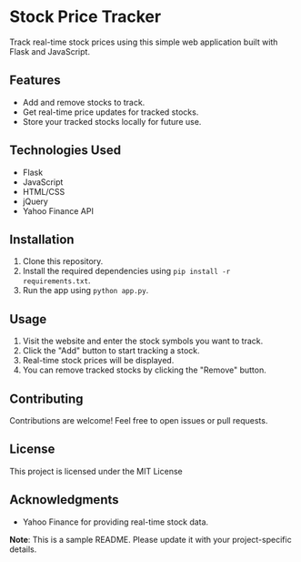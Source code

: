 # Stock Price Tracker

Track real-time stock prices using this simple web application built with Flask and JavaScript.

## Features

- Add and remove stocks to track.
- Get real-time price updates for tracked stocks.
- Store your tracked stocks locally for future use.

## Technologies Used

- Flask
- JavaScript
- HTML/CSS
- jQuery
- Yahoo Finance API

## Installation

1. Clone this repository.
2. Install the required dependencies using `pip install -r requirements.txt`.
3. Run the app using `python app.py`.

## Usage

1. Visit the website and enter the stock symbols you want to track.
2. Click the "Add" button to start tracking a stock.
3. Real-time stock prices will be displayed.
4. You can remove tracked stocks by clicking the "Remove" button.

## Contributing

Contributions are welcome! Feel free to open issues or pull requests.

## License

This project is licensed under the MIT License

## Acknowledgments

- Yahoo Finance for providing real-time stock data.


**Note**: This is a sample README. Please update it with your project-specific details.
